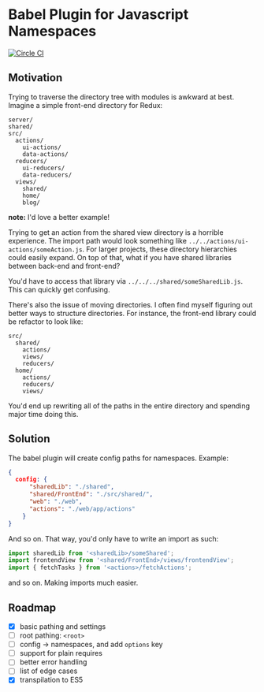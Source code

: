 # Babel Plugin for Javascript Namespaces

[![Circle CI](https://circleci.com/gh/AntJanus/babel-plugin-namespaces/tree/master.svg?style=svg)](https://circleci.com/gh/AntJanus/babel-plugin-namespaces/tree/master)

## Motivation

Trying to traverse the directory tree with modules is awkward at best. Imagine a simple front-end directory for Redux:

```
server/
shared/
src/
  actions/
    ui-actions/
    data-actions/
  reducers/
    ui-reducers/
    data-reducers/
  views/
    shared/
    home/
    blog/
```

**note:** I'd love a better example!

Trying to get an action from the shared view directory is a horrible experience. The import path would look something like `../../actions/ui-actions/someAction.js`. For larger projects, these directory hierarchies could easily expand. On top of that, what if you have shared libraries between back-end and front-end?

You'd have to access that library via `../../../shared/someSharedLib.js`. This can quickly get confusing.

There's also the issue of moving directories. I often find myself figuring out better ways to structure directories. For instance, the front-end library could be refactor to look like:

```
src/
  shared/
    actions/
    views/
    reducers/
  home/
    actions/
    reducers/
    views/
```

You'd end up rewriting all of the paths in the entire directory and spending major time doing this.

## Solution

The babel plugin will create config paths for namespaces. Example:

```json
{
  config: {
	  "sharedLib": "./shared",
	  "shared/FrontEnd": "./src/shared/",
	  "web": "./web",
	  "actions": "./web/app/actions"
	}
}
```

And so on. That way, you'd only have to write an import as such:

```js
import sharedLib from '<sharedLib>/someShared';
import frontendView from '<shared/FrontEnd>/views/frontendView';
import { fetchTasks } from '<actions>/fetchActions';
```

and so on. Making imports much easier.

## Roadmap

- [x] basic pathing and settings
- [ ] root pathing: `<root>`
- [ ] config -> namespaces, and add `options` key
- [ ] support for plain requires
- [ ] better error handling
- [ ] list of edge cases
- [x] transpilation to ES5
